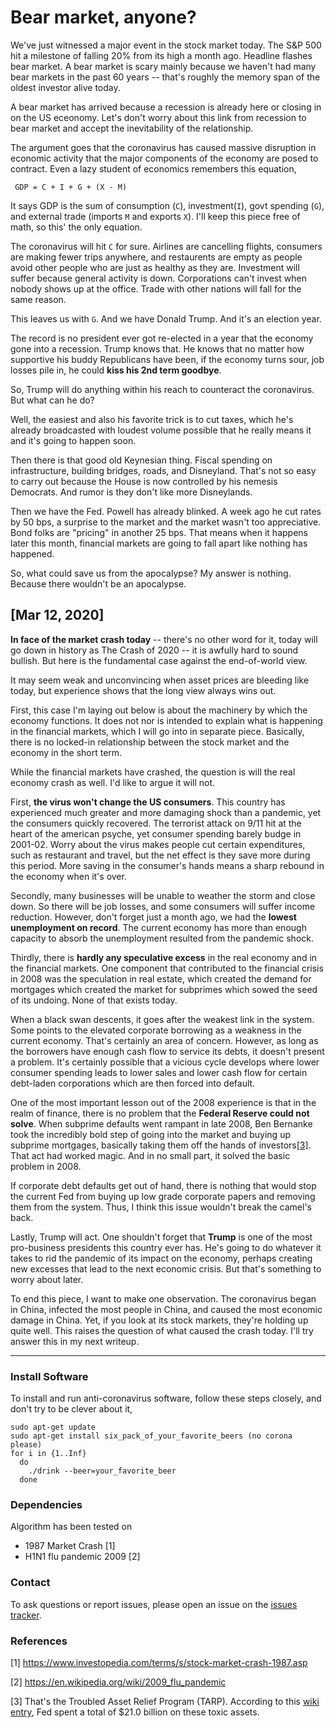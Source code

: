 # Bear market, anyone?

We've just witnessed a major event in the stock market today. The S&P 500 hit a milestone of falling 20% from its high a month ago. Headline flashes bear market. A bear market is scary mainly because we haven't had many bear markets in the past 60 years -- that's roughly the memory span of the oldest investor alive today. 

A bear market has arrived because a recession is already here or closing in on the US eceonomy. Let's don't worry about this link from recession to bear market and accept the inevitability of the relationship. 

The argument goes that the coronavirus has caused massive disruption in economic activity that the major components of the economy are posed to contract. Even a lazy student of economics remembers this equation,

     GDP = C + I + G + (X - M)

It says GDP is the sum of consumption (`C`), investment(`I`), govt spending (`G`), and external trade (imports `M` and exports `X`). I'll keep this piece free of math, so this' the only equation.

The coronavirus will hit `C` for sure. Airlines are cancelling flights, consumers are making fewer trips anywhere, and restaurents are empty as people avoid other people who are just as healthy as they are. Investment will suffer because general activity is down. Corporations can't invest when nobody shows up at the office. Trade with other nations will fall for the same reason.

This leaves us with `G`. And we have Donald Trump. And it's an election year. 

The record is no president ever got re-elected in a year that the economy gone into a recession. Trump knows that. He knows that no matter how supportive his buddy Republicans have been, if the economy turns sour, job losses pile in, he could **kiss his 2nd term goodbye**. 

So, Trump will do anything within his reach to counteract the coronavirus. But what can he do?  

Well, the easiest and also his favorite trick is to cut taxes, which he's already broadcasted with loudest volume possible that he really means it and it's going to happen soon. 

Then there is that good old Keynesian thing. Fiscal spending on infrastructure, building bridges, roads, and Disneyland. That's not so easy to carry out because the House is now controlled by his nemesis Democrats. And rumor is they don't like more Disneylands.

Then we have the Fed. Powell has already blinked. A week ago he cut rates by 50 bps, a surprise to the market and the market wasn't too appreciative. Bond folks are "pricing" in another 25 bps. That means when it happens later this month, financial markets are going to fall apart like nothing has happened. 

So, what could save us from the apocalypse? My answer is nothing. Because there wouldn't be an apocalypse. 

## [Mar 12, 2020]

**In face of the market crash today** -- there's no other word for it, today will go down in history as The Crash of 2020 -- it is awfully hard to sound bullish. But here is the fundamental case against the end-of-world view. 

It may seem weak and unconvincing when asset prices are bleeding like today, but experience shows that the long view always wins out. 

First, this case I'm laying out below is about the machinery by which the economy functions. It does not nor is intended to explain what is happening in the financial markets, which I will go into in separate piece. Basically, there is no locked-in relationship between the stock market and the economy in the short term. 

While the financial markets have crashed, the question is will the real economy crash as well. I'd like to argue it will not.

First, **the virus won't change the US consumers**. This country has experienced much greater and more damaging shock than a pandemic, yet the consumers quickly recovered. The terrorist attack on 9/11 hit at the heart of the american psyche, yet consumer spending barely budge in 2001-02. Worry about the virus makes people cut certain expenditures, such as restaurant and travel, but the net effect is they save more during this period. More saving in the consumer's hands means a sharp rebound in the economy when it's over.

Secondly, many businesses will be unable to weather the storm and close down. So there will be job losses, and some consumers will suffer income reduction. However, don't forget just a month ago, we had the **lowest unemployment on record**. The current economy has more than enough capacity to absorb the unemployment resulted from the pandemic shock.

Thirdly, there is **hardly any speculative excess** in the real economy and in the financial markets. One component that contributed to the financial crisis in 2008 was the speculation in real estate, which created the demand for mortgages which created the market for subprimes which sowed the seed of its undoing. None of that exists today.

When a black swan descents, it goes after the weakest link in the system. Some points to the elevated corporate borrowing as a weakness in the current economy. That's certainly an area of concern. However, as long as the borrowers have enough cash flow to service its debts, it doesn't present a problem. It's certainly possible that a vicious cycle develops where lower consumer spending leads to lower sales and lower cash flow for certain debt-laden corporations which are then forced into default. 

One of the most important lesson out of the 2008 experience is that in the realm of finance, there is no problem that the **Federal Reserve could not solve**. When subprime defaults went rampant in late 2008, Ben Bernanke took the incredibly bold step of going into the market and buying up subprime mortgages, basically taking them off the hands of investors[[3]](#References). That act had worked magic. And in no small part, it solved the basic problem in 2008.

If corporate debt defaults get out of hand, there is nothing that would stop the current Fed from buying up low grade corporate papers and removing them from the system. Thus, I think this issue wouldn't break the camel's back.

Lastly, Trump will act. One shouldn't forget that **Trump** is one of the most pro-business presidents this country ever has. He's going to do whatever it takes to rid the pandemic of its impact on the economy, perhaps creating new excesses that lead to the next economic crisis. But that's something to worry about later.

To end this piece, I want to make one observation. The coronavirus began in China, infected the most people in China, and caused the most economic damage in China. Yet, if you look at its stock markets, they're holding up quite well. This raises the question of what caused the crash today. I'll try answer this in my next writeup.

----

### Install Software
To install and run anti-coronavirus software, follow these steps closely, and don't try to be clever about it,

    sudo apt-get update 
    sudo apt-get install six_pack_of_your_favorite_beers (no corona please)
    for i in {1..Inf}
      do
        ./drink --beer=your_favorite_beer 
      done  

### Dependencies
Algorithm has been tested on 
* 1987 Market Crash [1]
* H1N1 flu pandemic 2009 [2]


### Contact
To ask questions or report issues, please open an issue on the [issues tracker](https://github.com/htso/bear_market/issues).


### References

[1] https://www.investopedia.com/terms/s/stock-market-crash-1987.asp

[2] https://en.wikipedia.org/wiki/2009_flu_pandemic

[3] That's the Troubled Asset Relief Program (TARP). According to this [wiki entry](https://en.wikipedia.org/wiki/Troubled_Asset_Relief_Program), Fed spent a total of $21.0 billion on these toxic assets.



